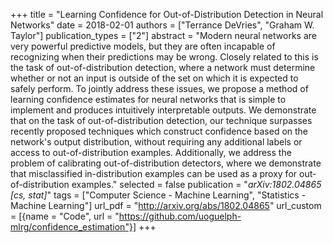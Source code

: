 +++
title = "Learning Confidence for Out-of-Distribution Detection in Neural Networks"
date = 2018-02-01
authors = ["Terrance DeVries", "Graham W. Taylor"]
publication_types = ["2"]
abstract = "Modern neural networks are very powerful predictive models, but they are often incapable of recognizing when their predictions may be wrong. Closely related to this is the task of out-of-distribution detection, where a network must determine whether or not an input is outside of the set on which it is expected to safely perform. To jointly address these issues, we propose a method of learning confidence estimates for neural networks that is simple to implement and produces intuitively interpretable outputs. We demonstrate that on the task of out-of-distribution detection, our technique surpasses recently proposed techniques which construct confidence based on the network's output distribution, without requiring any additional labels or access to out-of-distribution examples. Additionally, we address the problem of calibrating out-of-distribution detectors, where we demonstrate that misclassified in-distribution examples can be used as a proxy for out-of-distribution examples."
selected = false
publication = "*arXiv:1802.04865 [cs, stat]*"
tags = ["Computer Science - Machine Learning", "Statistics - Machine Learning"]
url_pdf = "http://arxiv.org/abs/1802.04865"
url_custom = [{name = "Code", url = "https://github.com/uoguelph-mlrg/confidence_estimation"}]
+++


